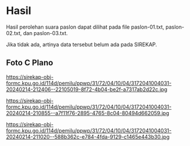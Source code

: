 # Hasil

Hasil perolehan suara paslon dapat dilihat pada file paslon-01.txt, paslon-02.txt, dan paslon-03.txt.

Jika tidak ada, artinya data tersebut belum ada pada SIREKAP.

## Foto C Plano

https://sirekap-obj-formc.kpu.go.id/114d/pemilu/ppwp/31/72/04/10/04/3172041004031-20240214-212406--22105019-8f72-4b04-be2f-a7317ab2d22c.jpg

https://sirekap-obj-formc.kpu.go.id/114d/pemilu/ppwp/31/72/04/10/04/3172041004031-20240214-210855--a7f11f76-2895-4765-8c04-80494d662059.jpg

https://sirekap-obj-formc.kpu.go.id/114d/pemilu/ppwp/31/72/04/10/04/3172041004031-20240214-211020--588b362c-e784-4fda-9129-c1465e443b30.jpg
